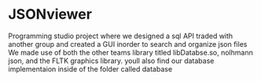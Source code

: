 # JSONviewer
Programming studio project where we designed a sql API traded with another group and created a GUI inorder to search and organize json files
We made use of both the other teams library titled libDatabse.so, nolhmann json, and the FLTK graphics library. youll also find our database implementaion inside of the folder called database
